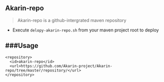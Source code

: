 Akarin-repo
---

> Akarin-repo is a github-intergrated maven repository

* Execute `delopy-akarin-repo.sh` from your maven project root to deploy

###Usage
---
```
<repository>
  <id>akarin-repo</id>
  <url>https://github.com/Akarin-project/Akarin-repo/tree/master/repository/</url>
</repository>
```